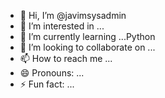 - 👋 Hi, I’m @javimsysadmin
- 👀 I’m interested in ...
- 🌱 I’m currently learning ...Python 
- 💞️ I’m looking to collaborate on ...
- 📫 How to reach me ...
- 😄 Pronouns: ...
- ⚡ Fun fact: ...

<!---
javimsysadmin/javimsysadmin is a ✨ special ✨ repository because its `README.md` (this file) appears on your GitHub profile.
You can click the Preview link to take a look at your changes.
--->
